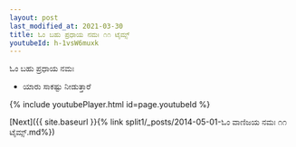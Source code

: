 ```yaml
---
layout: post
last_modified_at: 2021-03-30
title: ಓಂ ಬಹು ಪ್ರಧಾಯ ನಮಃ ೧೧ ಟೈಮ್ಸ್
youtubeId: h-1vsW6muxk
---
```

 
 
 ಓಂ ಬಹು ಪ್ರಧಾಯ ನಮಃ  
 
 -  ಯಾರು ಸಾಕಷ್ಟು ನೀಡುತ್ತಾರೆ 
 
  
 
  
 
 
 
 
 
 


{% include youtubePlayer.html id=page.youtubeId %}
 
[Next]({{ site.baseurl }}{% link  split1/_posts/2014-05-01-ಓಂ ವಾಣಿಜಯ ನಮಃ ೧೧ ಟೈಮ್ಸ್.md%})
 
